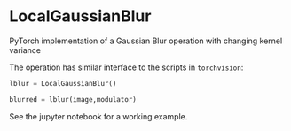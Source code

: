 # LocalGaussianBlur
PyTorch implementation of a Gaussian Blur operation with changing kernel variance

The operation has similar interface to the scripts in `torchvision`:

```python
lblur = LocalGaussianBlur()

blurred = lblur(image,modulator)
```

See the jupyter notebook for a working example.
